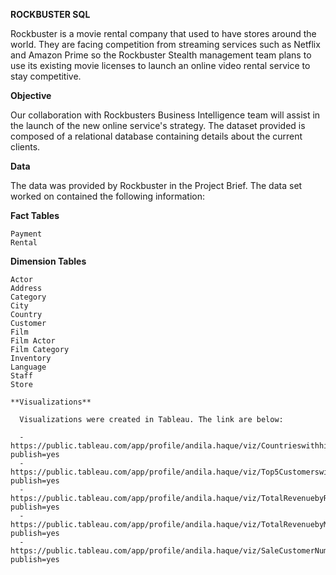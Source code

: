 **ROCKBUSTER SQL**

  Rockbuster is a movie rental company that used to have stores around the world. They are facing competition from streaming services such as Netflix and Amazon Prime so the Rockbuster     Stealth management team plans to use its existing movie licenses to launch an online video rental service to stay competitive.
  
**Objective**

  Our collaboration with Rockbusters Business Intelligence team will assist in the launch of the new online service's strategy. The dataset provided is composed of a relational database   containing details about the current clients.
  
**Data**

  The data was provided by Rockbuster in the Project Brief. The data set worked on contained the following information:

**Fact Tables**

    Payment
    Rental
    
**Dimension Tables**

    Actor
    Address
    Category
    City
    Country
    Customer
    Film
    Film Actor
    Film Category
    Inventory
    Language
    Staff
    Store

    **Visualizations**
    
      Visualizations were created in Tableau. The link are below:

      -https://public.tableau.com/app/profile/andila.haque/viz/Countrieswithhighestrevenueinmovies/Sheet1?publish=yes 
      -https://public.tableau.com/app/profile/andila.haque/viz/Top5Customerswithhighestrevenue/Sheet1?publish=yes
      -https://public.tableau.com/app/profile/andila.haque/viz/TotalRevenuebyRating_16962938416240/Sheet2?publish=yes
      -https://public.tableau.com/app/profile/andila.haque/viz/TotalRevenuebyMovie/Sheet3?publish=yes
      -https://public.tableau.com/app/profile/andila.haque/viz/SaleCustomerNumbersacrossgeographicregions/Sheet4?publish=yes
